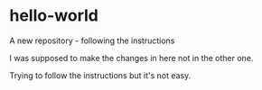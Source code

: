 # hello-world
A new repository - following the instructions

I was supposed to make the changes in here not in the other one.

Trying to follow the instructions but it's not easy.
